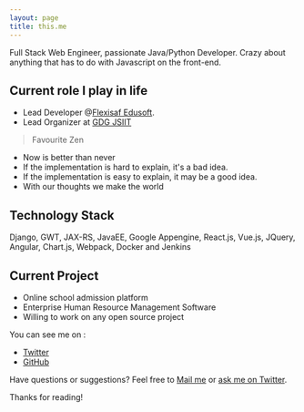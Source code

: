 ```yaml
---
layout: page
title: this.me
---
```



<p class="message">
  Full Stack Web Engineer, passionate  Java/Python Developer. 
  Crazy about anything that has to do with Javascript on the front-end.
</p>


## Current role I play in life
- Lead Developer @[Flexisaf Edusoft](flexiaf.net).
- Lead Organizer at [GDG JSIIT](gdg.jsiit.net)

> Favourite Zen 

- Now is better than never
- If the implementation is hard to explain, it's a bad idea.
- If the implementation is easy to explain, it may be a good idea.
- With our thoughts we make the world

## Technology Stack
Django, GWT, JAX-RS, JavaEE, Google Appengine, React.js, Vue.js, JQuery, Angular, Chart.js, Webpack, Docker and Jenkins

## Current Project
* Online school admission platform
* Enterprise Human Resource Management Software
* Willing to work on any open source project

You can see me on :

* [Twitter](https://twitter.com/fr3wayz)
* [GitHub](https://github.com/freewayz)

Have questions or suggestions? Feel free to [Mail me](fr33wayz@gmail.com) or [ask me on Twitter](https://twitter.com/fr3wayz).

Thanks for reading!
